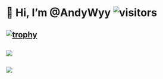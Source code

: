 
# 👋 Hi, I’m @AndyWyy ![visitors](https://visitor-badge.glitch.me/badge?page_id=fantingsheng.fantingsheng&left_color=green&right_color=red)
## [![trophy](https://github-profile-trophy.vercel.app/?username=AndyWyy&row=2&column=3&theme=onedark)](https://github.com/ryo-ma/github-profile-trophy)
## ![](https://github-readme-stats.vercel.app/api?username=AndyWyy&theme=onedark)
## <div> <img src="https://github-readme-stats.vercel.app/api/top-langs/?username=AndyWyy&theme=onedark&hide_title=true&hide_border=true&layout=compact&langs_count=6" /> </div>


<!---
AndyWyy/AndyWyy is a ✨ special ✨ repository because its `README.md` (this file) appears on your GitHub profile.
You can click the Preview link to take a look at your changes.
--->
